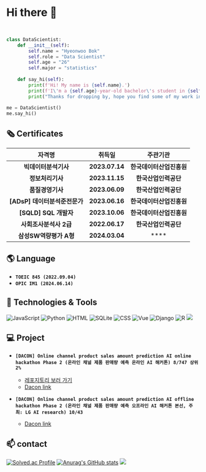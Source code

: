 # Hi there 👋

<!--
**Bok-hyeonu/Bok-hyeonu** is a ✨ _special_ ✨ repository because its `README.md` (this file) appears on your GitHub profile.

Here are some ideas to get you started:

- 🔭 I’m currently working on ...
- 🌱 I’m currently learning ...
- 👯 I’m looking to collaborate on ...
- 🤔 I’m looking for help with ...
- 💬 Ask me about ...
- 📫 How to reach me: ...
- 😄 Pronouns: ...
- ⚡ Fun fact: ...
-->

```python


class DataScientist:
    def __init__(self):
        self.name = "Hyeonwoo Bok"
        self.role = "Data Scientist"
        self.age = "26"
        self.major = "statistics"
        
    def say_hi(self):
        print(f'Hi! My name is {self.name}.')
        print(f'I\'m a {self.age}-year-old bachelor\'s student in {self.major} who wants to become a {self.role}.')
        print("Thanks for dropping by, hope you find some of my work interesting.")
        
me = DataScientist()
me.say_hi()
```

## 🗞️ Certificates
| 자격명 | 취득일 | 주관기관 |
| :---: | :---: | :---: |
| **빅데이터분석기사** | **2023.07.14** | **한국데이터산업진흥원** |
| **정보처리기사** | **2023.11.15** | **한국산업인력공단** |
| **품질경영기사** | **2023.06.09** | **한국산업인력공단** |
| **[ADsP] 데이터분석준전문가** | **2023.06.16** | **한국데이터산업진흥원** |
| **[SQLD] SQL 개발자** | **2023.10.06** | **한국데이터산업진흥원** |
| **사회조사분석사 2급** | **2022.06.17** | **한국산업인력공단** |
| **삼성SW역량평가 A형** | **2024.03.04** | **** |

## 🌎 Language 

- **`TOEIC 845 (2022.09.04)`**
- **`OPIC IM1 (2024.06.14)`**

## 🔧 Technologies &  Tools
![JavaScript](https://img.shields.io/badge/JavaScript-F7DF1E.svg?&style=for-the-badge&logo=JavaScript&logoColor=white)
![Python](https://img.shields.io/badge/Python-3776AB.svg?&style=for-the-badge&logo=Python&logoColor=yellow)
![HTML](https://img.shields.io/badge/HTML-E34F26.svg?&style=for-the-badge&logo=HTML5&logoColor=white)
![SQLite](https://img.shields.io/badge/SQLite-003B57.svg?&style=for-the-badge&logo=SQLite&logoColor=white)
![CSS](https://img.shields.io/badge/CSS-1572B6.svg?&style=for-the-badge&logo=CSS3&logoColor=white)
![Vue](https://img.shields.io/badge/Vue-4FC08D.svg?&style=for-the-badge&logo=Vue.js&logoColor=white)
![Django](https://img.shields.io/badge/Django-092E20.svg?&style=for-the-badge&logo=Django&logoColor=white)
![R](https://img.shields.io/badge/R-276DC3.svg?&style=for-the-badge&logo=R&logoColor=white)
![](https://img.shields.io/badge/Code-Sas-informational?style=flat&logo=&logoColor=white&color=6aa6f8)


## 💻 Project  

- **`[DACON] Online channel product sales amount prediction AI online hackathon Phase 2 (온라인 채널 제품 판매량 예측 온라인 AI 해커톤) 8/747 상위 2%`**
    - [레포지토리 보러 가기](../../../Aimers3rdOnline)  
    - [Dacon link](https://dacon.io/competitions/official/236129/overview/description) 

- **`[DACON] Online channel product sales amount prediction AI offline hackathon Phase 2 (온라인 채널 제품 판매량 예측 오프라인 AI 해커톤 본선, 주최: LG AI research) 10/43`**
    - [Dacon link](https://dacon.io/competitions/official/236156/overview/description)

## 📫 contact
[![Solved.ac Profile](http://mazassumnida.wtf/api/v2/generate_badge?boj=bhw0930)](https://solved.ac/bhw0930)
[![Anurag's GitHub stats](https://github-readme-stats.vercel.app/api?username=Bok-hyeonu)](https://github.com/anuraghazra/github-readme-stats)
<a href="mailto:bhwoo1001@naver.com"><img src="https://img.shields.io/badge/bhwoo1001-009900?style=flat-square&logo=Naver&logoColor=white&link=bhwoo1001@naver.com"/></a><!--Naver-->
